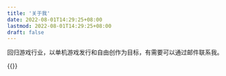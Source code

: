 ```yaml
---
title: '关于我'
date: 2022-08-01T14:29:25+08:00
lastmod: 2022-08-01T14:29:25+08:00
draft: false
---
```


回归游戏行业，以单机游戏发行和自由创作为目标，有需要可以通过邮件联系我。

{{<strava id="60078800" token="2e6bb2795998475662c48bb090980bb4ce6c4e85" type="activity-summary">}}
